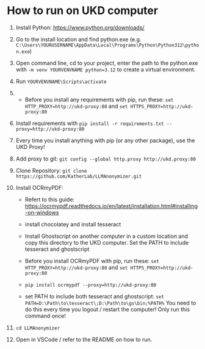 # How to run on UKD computer

1. Install Python: https://www.python.org/downloads/

2. Go to the install location and find python.exe (e.g. `C:\Users\YOURUSERNAME\AppData\Local\Programs\Python\Python312\python.exe`)

3. Open command line, cd to your project, enter the path to the python.exe with `-m venv YOURVENVNAME python=3.12` to create a virtual environment.

4. Run `YOURVENVNAME\Scripts\activate`

6. - Before you install any requirements with pip, run these: `set HTTP_PROXY=http://ukd-proxy:80` and `set HTTPS_PROXY=http://ukd-proxy:80`

5. Install requirements with `pip install -r requirements.txt --proxy=http://ukd-proxy:80`

6. Every time you install anything with pip (or any other package), use the UKD Proxy!

7. Add proxy to git: `git config --global http.proxy http://ukd.proxy:80`

8. Clone Repository: `git clone https://github.com/KatherLab/LLMAnonymizer.git`

9. Install OCRmyPDF: 
    - Refert to this guide: https://ocrmypdf.readthedocs.io/en/latest/installation.html#installing-on-windows
    - install chocolatey and install tesseract
    - Install Ghostscript on another computer in a custom location and copy this directory to the UKD computer. Set the PATH to include tesseract and ghostscript

    - Before you install OCRmyPDF with pip, run these: `set HTTP_PROXY=http://ukd-proxy:80` and `set HTTPS_PROXY=http://ukd-proxy:80`

    - `pip install ocrmypdf --proxy=http://ukd-proxy:80`

    - set PATH to include both tesseract and ghostscript: `set PATH=D:\Path\to\tesseract\;D:\Path\to\gs\bin;%PATH%`
    You need to do this every time you logout / restart the computer! Only run this command once!

10. `cd LLMAnonymizer`

11. Open in VSCode / refer to the README on how to run.